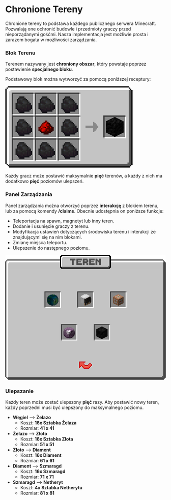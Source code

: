# **Chronione Tereny**
Chronione tereny to podstawa każdego publicznego serwera Minecraft. Pozwalają one ochronić budowle i przedmioty graczy przed nieporządanymi gośćmi. Nasza implementacja jest możliwie prosta i zarazem bogata w możliwości zarządzania.

### Blok Terenu
Terenem nazywany jest **chroniony obszar**, który powstaje poprzez postawienie **specjalnego bloku**.  

Podstawowy blok można wytworzyć za pomocą poniższej receptury:

![Block Terenu: 8x Węgiel, 1x Czerwony Proszek](../assets/claim_block_recipe.png ":no-zoom")

Każdy gracz może postawić maksymalnie **pięć** terenów, a każdy z nich ma dodatkowo **pięć** poziomów ulepszeń.

### Panel Zarządzania
Panel zarządzania można otworzyć poprzez **interakcję** z blokiem terenu, lub za pomocą komendy **/claims**. Obecnie udostępnia on poniższe funkcje:
- Teleportacja na spawn, magnetyt lub inny teren.
- Dodanie i usunięcie graczy z terenu.
- Modyfikacja ustawień dotyczących środowiska terenu i interakcji ze znajdującymi się na nim blokami.
- Zmianę miejsca teleportu.
- Ulepszenie do następnego poziomu.

![Panel Zarządzania Terenem](../assets/claims_ui.png ":no-zoom")

### Ulepszanie
Każdy teren może zostać ulepszony **pięć** razy. Aby postawić nowy teren, każdy poprzedni musi być ulepszony do maksymalnego poziomu.

- **Węgiel** ⟶ **Żelazo** 
  - Koszt: **16x Sztabka Żelaza**
  - Rozmiar: **41 x 41**
- **Żelazo** ⟶ **Złoto** 
  - Koszt: **16x Sztabka Złota**
  - Rozmiar: **51 x 51**
- **Złoto** ⟶ **Diament** 
  - Koszt: **16x Diament**
  - Rozmiar: **61 x 61**
- **Diament** ⟶ **Szmaragd** 
  - Koszt: **16x Szmaragd**
  - Rozmiar: **71 x 71**
- **Szmaragd** ⟶ **Netheryt** 
  - Koszt: **4x Sztabka Netherytu**
  - Rozmiar: **81 x 81**